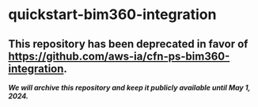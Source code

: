 # quickstart-bim360-integration 
## This repository has been deprecated in favor of https://github.com/aws-ia/cfn-ps-bim360-integration. 
***We will archive this repository and keep it publicly available until May 1, 2024.***
